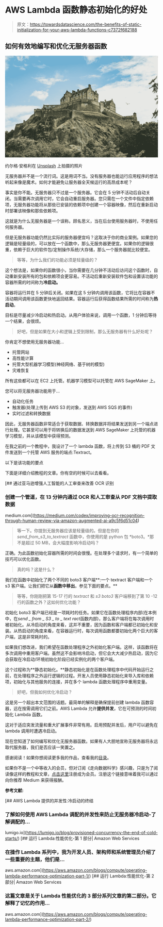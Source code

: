 # AWS Lambda 函数静态初始化的好处

> 原文：<https://towardsdatascience.com/the-benefits-of-static-initialization-for-your-aws-lambda-functions-c7372f682188>

## 如何有效地编写和优化无服务器函数

![](img/7a638050ab2c128502cfe1daaf2af1a2.png)

约尔格·安格利在 [Unsplash](https://unsplash.com?utm_source=medium&utm_medium=referral) 上拍摄的照片

无服务器并不是一个流行词。这是用词不当。没有服务器也能运行应用程序的想法听起来像是魔术。如何才能避免让服务器全天候运行的高昂成本呢？

事实是你不能。无服务器只不过是一个服务器。它会在 5 分钟不活动后自动关闭。当需要再次调用它时，它会自动重启服务器。您只需在一个文件中指定依赖项，无服务器功能将从那些已安装的依赖项中创建一个容器映像，然后在重新启动时部署该映像和那些依赖项。

这就是为什么无服务器是一个误称。顾名思义，当在后台使用服务器时，不使用任何服务器。

但是无服务器功能仍然比实际的服务器便宜吗？这取决于你的商业案例。如果您的逻辑是轻量级的，可以放在一个函数中，那么无服务器更便宜。如果你的逻辑很重，依赖于巨大的软件包/定制操作系统/大存储，那么一个服务器就比较便宜。

> 等等，为什么我们的功能必须是轻量级的？

这个想法是，如果你的函数很小，当你需要在几分钟不活动后访问这个函数时，自动重新安装所有的包和依赖项会更容易。不活动后重新安装软件包和设置该功能的容器所需的时间称为**冷启动。**

容器将运行并在 5 分钟后关闭。如果在这 5 分钟内调用该函数，它将比在容器不活动期间调用该函数更快地返回结果。容器运行后获得函数结果所需的时间称为**热启动**。

目标是尽量减少冷启动和热启动。从用户体验来说，调用一个函数，1 分钟后等待一个结果，会很烦。

> 好吧，但是如果在大小和逻辑上受到限制，那么无服务器有什么好处呢？

你肯定不想使用无服务器功能…

*   托管网站
*   高性能计算
*   托管大型机器学习模型(神经网络、基于树的模型)
*   灾难恢复

所有这些都可以在 EC2 上托管。机器学习模型可以托管在 AWS SageMaker 上。

您可以将无服务器功能用于…

*   自动化任务
*   触发器(处理上传到 AWS S3 的对象，发送到 AWS SQS 的事件)
*   实时过滤和转换数据

因此，无服务器函数非常适合于获取数据、转换数据并将结果发送到另一个端点进行处理。它甚至可以用于将转换后的数据发送到 AWS SageMaker 上托管的机器学习模型，并从该模型中获得预测。

在我之前的一个教程中，我设计了一个 lambda 函数，将上传到 S3 桶的 PDF 文件发送到一个托管 AWS 服务的端点:Textract。

以下是该功能的要点

下面是详细介绍教程的文章。你有空的时候可以去看看。

[](https://medium.com/codex/improving-ocr-recognition-through-human-review-via-amazon-augmented-ai-a9c5f6d51c04) [## 通过亚马逊增强人工智能的人工审查来改善 OCR 识别

### 创建一个管道，在 13 分钟内通过 OCR 和人工审查从 PDF 文档中提取数据

medium.com](https://medium.com/codex/improving-ocr-recognition-through-human-review-via-amazon-augmented-ai-a9c5f6d51c04) 

> 等一下。你提到无服务器应该是轻量级的。但是在你的 *send_from_s3_to_textract* 函数中，你使用的是 python 包 *boto3。*那不是超过 50 MB，会大幅度影响冷启动吗？

正确。为此函数初始化容器所需的时间会很慢。在处理多个请求时，有一个简单的技巧可以优化函数。

> 真的吗？这是什么？

我们在函数中初始化了两个不同的 boto3 客户端**:一个 textract 客户端和一个 s3 客户端。让我们把它从**函数中移出**。参见下面的要点。**

> 等等，你刚刚把第 15-17 行的 *textract* 和 *s3 boto3* 客户端移到了第 10 -12 行的函数之外？这如何优化功能？

初始化 boto3 客户端已经是一项耗时的任务。如果它在函数处理程序内部(在本例中，在*send _ from _ S3 _ to _ text ract*函数内部)，那么客户端将在每次调用时被初始化。从冷启动的角度来看，这并不重要，因为函数和客户端都已初始化和安装。从热启动的角度来看，在容器运行时，每次调用函数都要初始化两个巨大的客户端，这是非常耗时的。

如果我们想改进，我们希望在函数处理程序之外初始化客户端。这样，该函数将在多次调用中重用客户端。虽然这不会影响冷启动，但它会大大减少热启动，因为它会获取在冷启动/环境初始化阶段已经实例化的两个客户端。

这个过程称为**静态初始化。**静态初始化是在函数处理程序中代码开始运行之前，在处理程序之外运行逻辑的过程。开发人员使用静态初始化来导入库和依赖项，初始化与其他服务的连接，并在多个 lambda 函数处理程序中重用变量。

> 好吧，但我如何优化冷启动？

这是另一个超出本文范围的话题。最简单的解释是确保提前创建 lambda 函数容器，远在按需调用它们之前。AWS Lambda 允许**提供并发**，它在可预测的时间初始化 Lambda 函数。

这对于适应突发流量和重大扩展事件非常有用。启用预配并发后，用户可以避免在 lambda 调用时遭遇冷启动。

现在您知道了如何编写和优化无服务器函数。如果有人大胆地宣称无服务器将永远取代服务器，我们是否应该一笑置之。

感谢阅读！如果你想阅读更多我的作品，查看我的[目录](https://hd2zm.medium.com/table-of-contents-read-this-first-a124146f566c)。

如果你不是一个中等收入的会员，但对订阅《走向数据科学》感兴趣，只是为了阅读像这样的教程和文章，[点击这里](https://hd2zm.medium.com/membership)注册成为会员。注册这个链接意味着我可以通过向你推荐 Medium 来获得报酬。

**参考文献:**

[](https://lumigo.io/blog/provisioned-concurrency-the-end-of-cold-starts/) [## AWS Lambda 提供的并发性:冷启动的终结

### 了解如何使用 AWS Lambda 调配的并发性来防止无服务器冷启动-了解调配的…

lumigo.io](https://lumigo.io/blog/provisioned-concurrency-the-end-of-cold-starts/) [](https://aws.amazon.com/blogs/compute/operating-lambda-performance-optimization-part-1/) [## 运行 Lambda:性能优化-第 1 部分| Amazon Web Services

### 在操作 Lambda 系列中，我为开发人员、架构师和系统管理员介绍了一些重要的主题，他们是…

aws.amazon.com](https://aws.amazon.com/blogs/compute/operating-lambda-performance-optimization-part-1/) [](https://aws.amazon.com/blogs/compute/operating-lambda-performance-optimization-part-2/) [## 运行 Lambda:性能优化-第 2 部分| Amazon Web Services

### 这篇文章是关于 Lambda 性能优化的 3 部分系列文章的第二部分。它解释了记忆的作用…

aws.amazon.com](https://aws.amazon.com/blogs/compute/operating-lambda-performance-optimization-part-2/)
